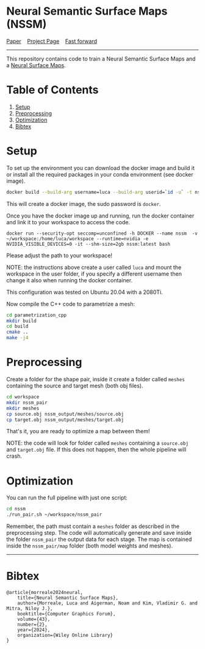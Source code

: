 # Neural Semantic Surface Maps (NSSM)

[Paper](https://arxiv.org/pdf/2309.04836.pdf)
&nbsp;&nbsp;
[Project Page](https://geometry.cs.ucl.ac.uk/projects/2024/nssm/)
&nbsp;&nbsp;
[Fast forward](https://youtu.be/y7bPZz_5bfw)

---

This repository contains code to train a Neural Semantic Surface Maps and a [Neural Surface Maps](https://geometry.cs.ucl.ac.uk/projects/2021/neuralmaps/).


# Table of Contents

1. [Setup](#setup)
2. [Preprocessing](#preprocess)
3. [Optimization](#optimize)
4. [Bibtex](#bibtex)

# Setup <a name="setup"/>

To set up the environment you can download the docker image and build it or install all the required packages in your conda environment (see docker image).

```bash
docker build --build-arg username=luca --build-arg userid=`id -u` -t nssm ./nssm/
```
This will create a docker image, the sudo password is `docker`.


Once you have the docker image up and running, run the docker container and link it to your workspace to access the code.
```
docker run --security-opt seccomp=unconfined -h DOCKER --name nssm  -v ~/workspace:/home/luca/workspace --runtime=nvidia -e NVIDIA_VISIBLE_DEVICES=0 -it --shm-size=2gb nssm:latest bash
```
Please adjust the path to your workspace!

NOTE: the instructions above create a user called `luca` and mount the workspace in the user folder, if you specify a different username then change it also when running the docker container.

This configuration was tested on Ubuntu 20.04 with a 2080Ti.


Now compile the C++ code to parametrize a mesh:
```bash
cd parametrization_cpp
mkdir build
cd build
cmake ..
make -j4
```


# Preprocessing <a name="preprocess"/>

Create a folder for the shape pair, inside it create a folder called `meshes` containing the source and target mesh (both obj files).

```bash
cd workspace
mkdir nssm_pair
mkdir meshes
cp source.obj nssm_output/meshes/source.obj
cp target.obj nssm_output/meshes/target.obj
```

That's it, you are ready to optimize a map between them!

NOTE: the code will look for folder called `meshes` containing a `source.obj` and `target.obj` file. If this does not happen, then the whole pipeline will crash.

# Optimization <a name="optimize"/>

You can run the full pipeline with just one script:

```bash
cd nssm
./run_pair.sh ~/workspace/nssm_pair
```

Remember, the path must contain a `meshes` folder as described in the preprocessing step.
The code will automatically generate and save inside the folder `nssm_pair` the output data for each stage.
The map is contained inside the `nssm_pair/map` folder (both model weights and meshes).

---

# Bibtex <a name="bibtex"/>

```
@article{morreale2024neural,
    title={Neural Semantic Surface Maps},
    author={Morreale, Luca and Aigerman, Noam and Kim, Vladimir G. and Mitra, Niloy J.},
    booktitle={Computer Graphics Forum},
    volume={43},
    number={2},
    year={2024},
    organization={Wiley Online Library}
}
```
